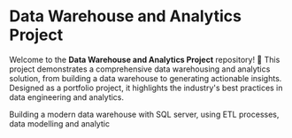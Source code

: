 # Data Warehouse and Analytics Project

Welcome to the **Data Warehouse and Analytics Project** repository! 🚀
This project demonstrates a comprehensive data warehousing and analytics solution, from building a data warehouse to generating actionable insights. Designed as a portfolio project, it highlights the industry's best practices in data engineering and analytics.

Building a modern data warehouse with SQL server, using ETL processes, data modelling and analytic
